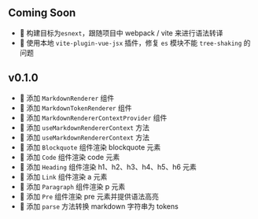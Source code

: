 ## Coming Soon

-   🔧 构建目标为`esnext`，跟随项目中 webpack / vite 来进行语法转译
-   🐛 使用本地 `vite-plugin-vue-jsx` 插件，修复 `es` 模块不能 `tree-shaking` 的问题

## v0.1.0

-   🚀 添加 `MarkdownRenderer` 组件
-   🚀 添加 `MarkdownTokenRenderer` 组件
-   🚀 添加 `MarkdownRendererContextProvider` 组件
-   🚀 添加 `useMarkdownRendererContext` 方法
-   🚀 添加 `useMarkdownRendererContext` 方法
-   🚀 添加 `Blockquote` 组件渲染 blockquote 元素
-   🚀 添加 `Code` 组件渲染 code 元素
-   🚀 添加 `Heading` 组件渲染 h1、h2、h3、h4、h5、h6 元素
-   🚀 添加 `Link` 组件渲染 a 元素
-   🚀 添加 `Paragraph` 组件渲染 p 元素
-   🚀 添加 `Pre` 组件渲染 pre 元素并提供语法高亮
-   🚀 添加 `parse` 方法转换 markdown 字符串为 tokens
